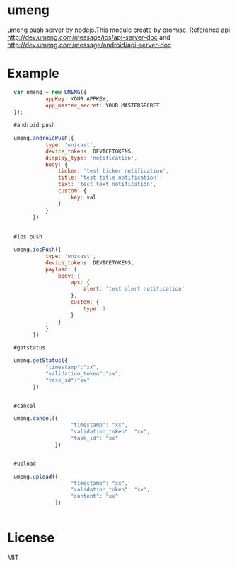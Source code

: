 umeng
=====

umeng push server by nodejs.This module create by promise.
Reference api http://dev.umeng.com/message/ios/api-server-doc and http://dev.umeng.com/message/android/api-server-doc

Example
=====

```javascript
  var umeng = new UMENG({
			appKey: YOUR APPKEY,
			app_master_secret: YOUR MASTERSECRET
  });
  
  #android push
  
  umeng.androidPush({
			type: 'unicast',
			device_tokens: DEVICETOKENS,
			display_type: 'notification',
			body: {
				ticker: 'test ticker notification',
				title: 'test title notification',
				text: 'test text notification',
				custom: {
					key: val
				}
			}
		})
		
		
  #ios push

  umeng.iosPush({
            type: 'unicast',
            device_tokens: DEVICETOKENS,
            payload: {
                body: {
                    aps: {
                        alert: 'test alert notification'
                    },
                    custom: {
                        type: 1
                    }
                }
            }
        })

  #getstatus

  umeng.getStatus({
            "timestamp":"xx",
            "validation_token":"xx",
            "task_id":"xx"
        })


  #cancel

  umeng.cancel({
                    "timestamp": "xx",
                    "validation_token": "xx",
                    "task_id": "xx"
               })


  #upload

  umeng.upload({
                    "timestamp": "xx",
                    "validation_token": "xx",
                    "content": "xx"
               })
		
```
License
=====
MIT
